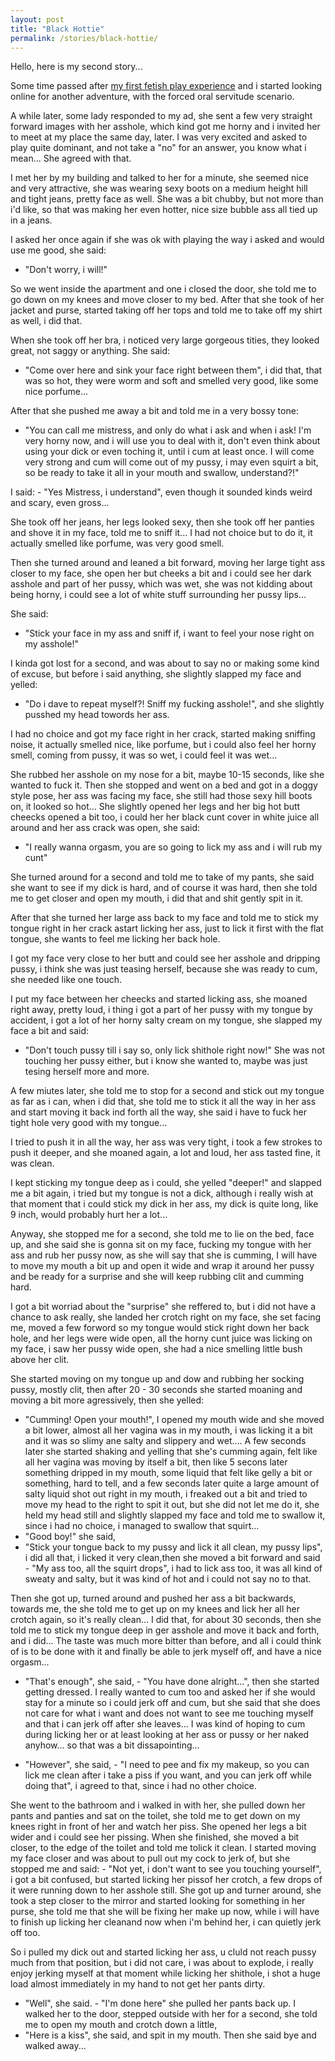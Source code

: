 ```yaml
---
layout: post
title: "Black Hottie"
permalink: /stories/black-hottie/
---
```


Hello, here is my second story...

Some time passed after <a href="{{site.baseurl}}/stories/first-play">my first fetish play experience</a> and i started looking online for another adventure, with the forced oral servitude scenario.

A while later, some lady responded to my ad, she sent a few very straight forward images with her asshole, which kind got me horny and i invited her to meet at my place the same day, later. I was very excited and asked to play quite dominant, and not take  a "no" for an answer, you know what i mean... She agreed with that.

I met her by my building and talked to her for a minute, she seemed nice and very attractive, she was wearing sexy boots on a medium height hill and tight jeans, pretty face as well. She was a bit chubby, but not more than i'd like, so that was making her even hotter, nice size bubble ass all tied up in a jeans.

I asked her once again if she was ok with playing the way i asked and would use me good, she said:
- "Don't worry, i will!"

So we went inside the apartment and one i closed the door, she told me to go down on my knees and move closer to my bed.
After that she took of her jacket and purse, started taking off her tops and told me to take off my shirt as well, i did that.

When she took off her bra, i noticed very large gorgeous tities, they looked great, not saggy or anything.
She said:
- "Come over here and sink your face right between them", i did that, that was so hot, they were worm and soft and smelled very good, like some nice porfume...

After that she pushed me away a bit and told me in a very bossy tone:
- "You can call me mistress, and only do what i ask and when i ask! I'm very horny now, and i will use you to deal with it, don't even think about using your dick or even toching it, until i cum at least once. I will come very strong and cum will come out of my pussy, i may even squirt a bit, so be ready to take it all in your mouth and swallow, understand?!"

I said: - "Yes Mistress, i understand", even though it sounded kinds weird and scary, even gross...

She took off her jeans, her legs looked sexy, then she took off her panties and shove it in my face, told me to sniff it...
I had not choice but to do it, it actually smelled like porfume, was very good smell.

Then she turned around and leaned a bit forward, moving her large tight ass closer to my face, she open her but cheeks a bit and i could see her dark asshole and part of her pussy, which was wet, she was not kidding about being horny, i could see a lot of white stuff surrounding her pussy lips...

She said:
- "Stick your face in my ass and sniff if, i want to feel your nose right on my asshole!"

I kinda got lost for a second, and was about to say no or making some kind of excuse, but before i said anything, she slightly slapped my face and yelled:
- "Do i dave to repeat myself?! Sniff my fucking asshole!", and she slightly pusshed my head towords her ass.

I had no choice and got my face right in her crack, started making sniffing noise, it actually smelled nice, like porfume, but i could also feel her horny smell, coming from pussy, it was so wet, i could feel it was wet...

She rubbed her asshole on my nose for a bit, maybe 10-15 seconds, like she wanted to fuck it.
Then she stopped and went on a bed and got in a doggy style pose, her ass was facing my face, she still had those sexy hill boots on, it looked so hot...
She slightly opened her legs and her big hot butt cheecks opened a bit too, i could her her black cunt cover in white juice all around and her ass crack was open, she said:
- "I really wanna orgasm, you are so going to lick my ass and i will rub my cunt"

She turned around for a second and told me to take of my pants, she said she want to see if my dick is hard, and of course it was hard, then she told me to get closer and open my mouth, i did that and shit gently spit in it.

After that she turned her large ass back to my face and told me to stick my tongue right in her crack astart licking her ass, just to lick it first with the flat tongue, she wants to feel me licking her back hole. 

I got my face very close to her butt and could see her asshole and dripping pussy, i think she was just teasing herself, because she was ready to cum, she needed like one touch.

I put my face between her cheecks and started licking ass, she moaned right away, pretty loud, i thing i got a part of her pussy with my tongue by accident, i got a lot of her horny salty cream on my tongue, she slapped my face a bit and said:
- "Don't touch pussy till i say so, only lick shithole right now!"
She was not touching her pussy either, but i know she wanted to, maybe was just tesing herself more and more.

A few miutes later, she told me to stop for a second and stick out my tongue as far as i can, when i did that, she told me to stick it all the way in her ass and start moving it back ind forth all the way, she said i have to fuck her tight hole very good with my tongue...

I tried to push it in all the way, her ass was very tight, i took a few strokes to push it deeper, and she moaned again, a lot and loud, her ass tasted fine, it was clean.

I kept sticking my tongue deep as i could, she yelled "deeper!" and slapped me a bit again, i tried but my tongue is not a dick, although i really wish at that moment that i could stick my dick in her ass, my dick is quite long, like 9 inch, would probably hurt her a lot...

Anyway, she stopped me for a second, she told me to lie on the bed, face up, and she said she is gonna sit on my face, fucking my tongue with her ass and rub her pussy now, as she will say that she is cumming, I will have to move my mouth a bit up and open it wide and wrap it around her pussy and be ready for a surprise and she will keep rubbing clit and cumming hard.

I got a bit worriad about the "surprise" she reffered to, but i did not have a chance to ask really, she landed her crotch right on my face, she set facing me, moved a few forword so my tongue would stick right down her back hole, and her legs were wide open, all the horny cunt juice was licking on my face, i saw her pussy wide open, she had a nice smelling little bush above her clit.

She started moving on my tongue up and dow and rubbing her socking pussy, mostly clit, then after 20 - 30 seconds she started moaning and moving a bit more agressively, then she yelled:
- "Cumming! Open your mouth!",
I opened my mouth wide and she moved a bit lower, almost all her vagina was in my mouth, i was licking it a bit and it was so slimy ane salty and slippery and wet....
A few seconds later she started shaking and yelling that she's cumming again, felt like all her vagina was moving by itself a bit, then like 5 secons later something dripped in my mouth, some liquid that felt like gelly a bit or something, hard to tell, and a few seconds later quite a large amount of salty liquid shot out right in my mouth, i freaked out a bit and tried to move my head to the right to spit it out, but she did not let me do it, she held my head still and slightly slapped my face and told me to swallow it, since i had no choice, i managed to swallow that squirt...  
- "Good boy!" she said,
- "Stick your tongue back to my pussy and lick it all clean, my pussy lips", i did all that, i licked it very clean,then she moved a bit forward and said - "My ass too, all the squirt drops", i had to lick ass too, it was all kind of sweaty and salty, but it was kind of hot and i could not say no to that.

Then she got up, turned around and pushed her ass a bit backwards, towards me, the she told me to get up on my knees and lick her all her crotch again, so it's really clean...
I did that, for about 30 seconds, then she told me to stick my tongue deep in ger asshole and move it back and forth, and i did... The taste was much more bitter than before, and all i could think of is to be done with it and finally be able to jerk myself off, and have a nice orgasm...

- "That's enough", she said, - "You have done alright...", then she started getting dressed.
I really wanted to cum too and asked her if she would stay for a minute so i could jerk off and cum, but she said that she does not care for what i want and does not want to see me  touching myself and that i can jerk off after she leaves... I was kind of hoping to cum during licking her or at least looking at her ass or pussy or her naked anyhow... so that was a bit dissapointing...

- "However", she said, - "I need to pee and fix my makeup, so you can lick me clean after i take a piss if you want, and you can jerk off while doing that", i agreed to that, since i had no other choice.

She went to the bathroom and i walked in with her, she pulled down her pants and panties and sat on the toilet, she told me to get down on my knees right in front of her and watch her piss. She opened her legs a bit wider and i could see her pissing.
When she finished, she moved a bit closer, to the edge of the toilet and told me tolick it clean. I started moving my face closer and was about to pull out my cock to jerk of, but she stopped me and said: - "Not yet, i don't want to see you touching yourself", i got a bit confused, but started licking her pissof her crotch, a few drops of it were running down to her asshole still. She got up and turner around, she took a step closer to the mirror and started looking for something in her purse, she told me that she will be fixing her make up now, while i will have to finish up licking her cleanand now when i'm behind her, i can quietly jerk off too.

So i pulled my dick out and started licking her ass, u cluld not reach  pussy much from that position, but i did not care, i was about to explode, i really enjoy jerking myself at that moment while licking her shithole, i shot a huge load almost immediately in my hand to not get her pants dirty.

- "Well", she said. - "I'm done here" she pulled her pants back up.
I walked her to the door, stepped outside with her for a second, she told me to open my mouth and crotch down a little, 
- "Here is a kiss", she said, and spit in my mouth. Then she said bye and walked away...



